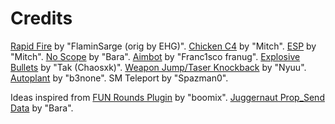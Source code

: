 # Credits

[Rapid Fire](https://www.gta5-mods.com/scripts/chaos-mod-v-beta) by "FlaminSarge (orig by EHG)".
[Chicken C4](https://forums.alliedmods.net/showthread.php?p=2243945) by "Mitch".
[ESP](https://forums.alliedmods.net/showthread.php?t=291374) by "Mitch".
[No Scope](https://forums.alliedmods.net/showthread.php?p=2095697) by "Bara".
[Aimbot](https://forums.alliedmods.net/showthread.php?p=2423564) by "Franc1sco franug".
[Explosive Bullets](https:github.com/xcalvinsz/explosivebullets) by "Tak (Chaosxk)".
[Weapon Jump/Taser Knockback](https://forums.alliedmods.net/showthread.php?t=292151) by "Nyuu".
[Autoplant](https://github.com/b3none) by "b3none".
SM Teleport by "Spazman0".

Ideas inspired from [FUN Rounds Plugin](https://forums.alliedmods.net/showthread.php?t=265885) by "boomix".
[Juggernaut Prop_Send Data](https://forums.alliedmods.net/showthread.php?t=307674) by "Bara".